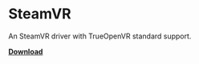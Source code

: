 # SteamVR
An SteamVR driver with TrueOpenVR standard support.

**[Download](https://github.com/TrueOpenVR/SteamVR-TrueOpenVR/releases)**
